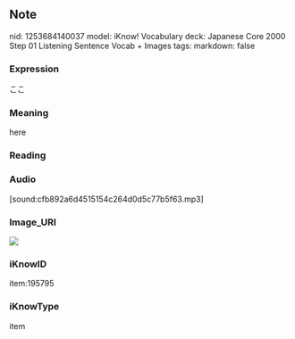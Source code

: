 ## Note
nid: 1253684140037
model: iKnow! Vocabulary
deck: Japanese Core 2000 Step 01 Listening Sentence Vocab + Images
tags: 
markdown: false

### Expression
ここ

### Meaning
here

### Reading


### Audio
[sound:cfb892a6d4515154c264d0d5c77b5f63.mp3]

### Image_URI
<!DOCTYPE html>
<title></title>
<img src="3124ede0033d1be8436026552a83b6b3.jpg">



### iKnowID
item:195795

### iKnowType
item
